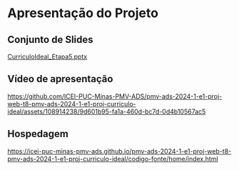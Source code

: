 # Apresentação do Projeto

## Conjunto de Slides

[CurriculoIdeal_Etapa5.pptx](https://github.com/user-attachments/files/15949181/CurriculoIdeal_Etapa5.pptx)


## Vídeo de apresentação


https://github.com/ICEI-PUC-Minas-PMV-ADS/pmv-ads-2024-1-e1-proj-web-t8-pmv-ads-2024-1-e1-proj-curriculo-ideal/assets/108914238/9d601b95-fa1a-460d-bc7d-0d4b10567ac5


## Hospedagem

https://icei-puc-minas-pmv-ads.github.io/pmv-ads-2024-1-e1-proj-web-t8-pmv-ads-2024-1-e1-proj-curriculo-ideal/codigo-fonte/home/index.html
